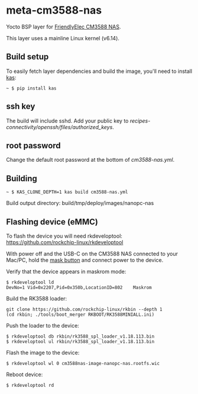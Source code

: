 # meta-cm3588-nas

Yocto BSP layer for [FriendlyElec CM3588 NAS](https://www.friendlyelec.com/index.php?route=product/product&product_id=294).

This layer uses a mainline Linux kernel (v6.14).

## Build setup

To easily fetch layer dependencies and build the image, you'll need to install [kas](https://github.com/siemens/kas):

```shell
~ $ pip install kas
```

## ssh key

The build will include sshd. Add your public key to *recipes-connectivity/openssh/files/authorized_keys*.

## root password

Change the default root password at the bottom of *cm3588-nas.yml*.

## Building

```
~ $ KAS_CLONE_DEPTH=1 kas build cm3588-nas.yml
```

Build output directory: build/tmp/deploy/images/nanopc-nas

## Flashing device (eMMC)

To flash the device you will need rkdeveloptool: https://github.com/rockchip-linux/rkdeveloptool

With power off and the USB-C on the CM3588 NAS connected to your Mac/PC, hold the [mask button](https://www.friendlyelec.com/image/catalog/description/CM3588_en_05.jpg) and connect power to the device.

Verify that the device appears in maskrom mode:

```shell
$ rkdeveloptool ld
DevNo=1	Vid=0x2207,Pid=0x350b,LocationID=802	Maskrom
```

Build the RK3588 loader:

```shell
git clone https://github.com/rockchip-linux/rkbin --depth 1
(cd rkbin; ./tools/boot_merger RKBOOT/RK3588MINIALL.ini)
```

Push the loader to the device:

```shell
$ rkdeveloptool db rkbin/rk3588_spl_loader_v1.18.113.bin
$ rkdeveloptool ul rkbin/rk3588_spl_loader_v1.18.113.bin
```

Flash the image to the device:

```shell
$ rkdeveloptool wl 0 cm3588nas-image-nanopc-nas.rootfs.wic
```

Reboot device:

```shell
$ rkdeveloptool rd
```
